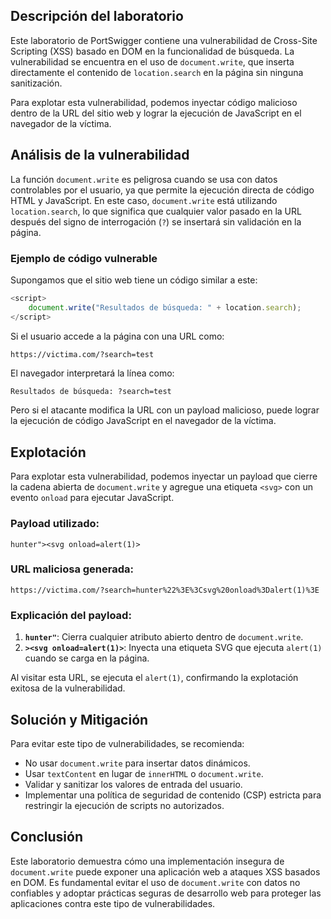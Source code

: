 
## Descripción del laboratorio

Este laboratorio de PortSwigger contiene una vulnerabilidad de Cross-Site Scripting (XSS) basado en DOM en la funcionalidad de búsqueda. La vulnerabilidad se encuentra en el uso de `document.write`, que inserta directamente el contenido de `location.search` en la página sin ninguna sanitización.

Para explotar esta vulnerabilidad, podemos inyectar código malicioso dentro de la URL del sitio web y lograr la ejecución de JavaScript en el navegador de la víctima.

## Análisis de la vulnerabilidad

La función `document.write` es peligrosa cuando se usa con datos controlables por el usuario, ya que permite la ejecución directa de código HTML y JavaScript. En este caso, `document.write` está utilizando `location.search`, lo que significa que cualquier valor pasado en la URL después del signo de interrogación (`?`) se insertará sin validación en la página.

### Ejemplo de código vulnerable

Supongamos que el sitio web tiene un código similar a este:

```javascript
<script>
    document.write("Resultados de búsqueda: " + location.search);
</script>
```

Si el usuario accede a la página con una URL como:

```
https://victima.com/?search=test
```

El navegador interpretará la línea como:

```html
Resultados de búsqueda: ?search=test
```

Pero si el atacante modifica la URL con un payload malicioso, puede lograr la ejecución de código JavaScript en el navegador de la víctima.

## Explotación

Para explotar esta vulnerabilidad, podemos inyectar un payload que cierre la cadena abierta de `document.write` y agregue una etiqueta `<svg>` con un evento `onload` para ejecutar JavaScript.

### Payload utilizado:

```
hunter"><svg onload=alert(1)>
```

### URL maliciosa generada:

```
https://victima.com/?search=hunter%22%3E%3Csvg%20onload%3Dalert(1)%3E
```

### Explicación del payload:

1. **`hunter"`**: Cierra cualquier atributo abierto dentro de `document.write`.
2. **`><svg onload=alert(1)>`**: Inyecta una etiqueta SVG que ejecuta `alert(1)` cuando se carga en la página.

Al visitar esta URL, se ejecuta el `alert(1)`, confirmando la explotación exitosa de la vulnerabilidad.

## Solución y Mitigación

Para evitar este tipo de vulnerabilidades, se recomienda:

- No usar `document.write` para insertar datos dinámicos.
- Usar `textContent` en lugar de `innerHTML` o `document.write`.
- Validar y sanitizar los valores de entrada del usuario.
- Implementar una política de seguridad de contenido (CSP) estricta para restringir la ejecución de scripts no autorizados.

## Conclusión

Este laboratorio demuestra cómo una implementación insegura de `document.write` puede exponer una aplicación web a ataques XSS basados en DOM. Es fundamental evitar el uso de `document.write` con datos no confiables y adoptar prácticas seguras de desarrollo web para proteger las aplicaciones contra este tipo de vulnerabilidades.
